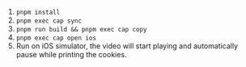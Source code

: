 1. `pnpm install`
2. `pnpm exec cap sync`
3. `pnpm run build && pnpm exec cap copy`
4. `pnpm exec cap open ios`
5. Run on iOS simulator, the video will start playing and automatically pause while printing the cookies.
